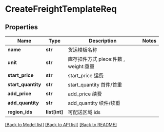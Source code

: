# CreateFreightTemplateReq

## Properties
Name | Type | Description | Notes
------------ | ------------- | ------------- | -------------
**name** | **str** |  货运模板名称 | 
**unit** | **str** |  库存扣件方式 piece:件数 , weight:重量 | 
**start_price** | **str** |  start_price 运费 | 
**start_quantity** | **str** |  start_quantity 首件/首重 | 
**add_price** | **str** |  add_price 续费 | 
**add_quantity** | **str** |  add_quantity 续件/续重 | 
**region_ids** | **list[int]** |  可配送区域 ids | 

[[Back to Model list]](../README.md#documentation-for-models) [[Back to API list]](../README.md#documentation-for-api-endpoints) [[Back to README]](../README.md)

